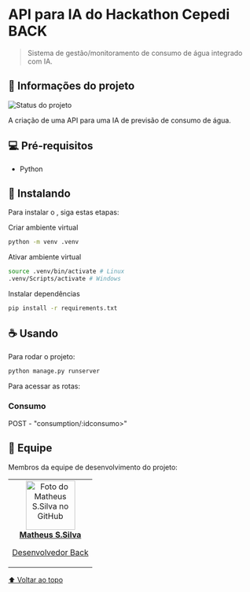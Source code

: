 # API para IA do Hackathon Cepedi BACK

<span id="topo"></span>

<!---Esses são exemplos. Veja https://shields.io para outras pessoas ou para personalizar este conjunto de escudos. Você pode querer incluir dependências, status do projeto e informações de licença aqui--->

> Sistema de gestão/monitoramento de consumo de água integrado com IA.

## 🚩 Informações do projeto

<!-- Deixe apenas um -->

<!-- ![Status do projeto](https://img.shields.io/badge/status-fazendo-green) -->
<!-- ![Status do projeto](https://img.shields.io/badge/status-pausado-yellow) -->
![Status do projeto](https://img.shields.io/badge/status-finalizado-red)

A criação de uma API para uma IA de previsão de consumo de água.

## 💻 Pré-requisitos

- Python

## 🚀 Instalando <HackathonCepediIA>

Para instalar o <HackathonCepedi>, siga estas etapas:

Criar ambiente virtual

```bash
python -m venv .venv
```

Ativar ambiente virtual

```bash
source .venv/bin/activate # Linux
.venv/Scripts/activate # Windows
```

Instalar dependências

```bash
pip install -r requirements.txt
```

## ☕ Usando <HackathonCepediIA>

Para rodar o projeto:

```bash
python manage.py runserver
```

Para acessar as rotas:

### Consumo

POST - "consumption/:idconsumo>"

## 🤝 Equipe

Membros da equipe de desenvolvimento do projeto:

<table>
  <tr>
    <td align="center">
      <a href="https://github.com/matheusssilva991">
        <img src="https://github.com/matheusssilva991.png" width="100px;" alt="Foto do Matheus S.Silva no GitHub"/><br>
        <b>Matheus S.Silva</b>
        <p>Desenvolvedor Back</p>
      </a>
    </td>
  </tr>
</table>

[⬆ Voltar ao topo](#topo)

